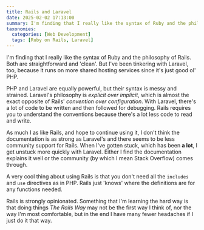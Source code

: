 ```yaml
---
title: Rails and Laravel
date: 2025-02-02 17:13:00
summary: I'm finding that I really like the syntax of Ruby and the philosophy of Rails. Both are straightforward and 'clean'. But I've been tinkering with Laravel, too, because it runs on more shared hosting services since it's just good ol' PHP.
taxonomies:
  categories: [Web Development]
  tags: [Ruby on Rails, Laravel]
---
```


I'm finding that I really like the syntax of Ruby and the philosophy of Rails. Both are straightforward and 'clean'. But I've been tinkering with Laravel, too, because it runs on more shared hosting services since it's just good ol' PHP.

<!--more-->

PHP and Laravel are equally powerful, but their syntax is messy and strained. Laravel's philosophy is _explicit over implicit_, which is almost the exact opposite of Rails' _convention over configuration_. With Laravel, there's a lot of code to be written and then followed for debugging. Rails requires you to understand the conventions because there's a lot less code to read and write.

As much I as like Rails, and hope to continue using it, I don't think the documentation is as strong as Laravel's and there seems to be less community support for Rails. When I've gotten stuck, which has been **a lot**, I get unstuck more quickly with Laravel. Either I find the documentation explains it well or the community (by which I mean Stack Overflow) comes through.

A very cool thing about using Rails is that you don't need all the `includes` and `use` directives as in PHP. Rails just 'knows' where the definitions are for any functions needed.

Rails is strongly opinionated. Something that I'm learning the hard way is that doing things _The Rails Way_ may not be the first way I think of, nor the way I'm most comfortable, but in the end I have many fewer headaches if I just do it that way.
